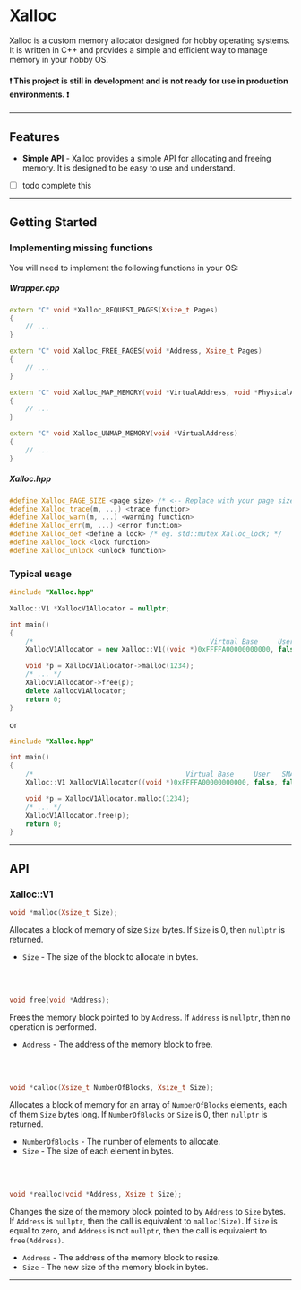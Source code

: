 # Xalloc

Xalloc is a custom memory allocator designed for hobby operating systems. It is written in C++ and provides a simple and efficient way to manage memory in your hobby OS.

#### ❗ This project is still in development and is not ready for use in production environments. ❗

---

## Features

- **Simple API** - Xalloc provides a simple API for allocating and freeing memory. It is designed to be easy to use and understand.

- [ ] todo complete this

---

## Getting Started

### Implementing missing functions

You will need to implement the following functions in your OS:

##### Wrapper.cpp
```cpp
extern "C" void *Xalloc_REQUEST_PAGES(Xsize_t Pages)
{
    // ...
}

extern "C" void Xalloc_FREE_PAGES(void *Address, Xsize_t Pages)
{
    // ...
}

extern "C" void Xalloc_MAP_MEMORY(void *VirtualAddress, void *PhysicalAddress, Xsize_t Flags)
{
    // ...
}

extern "C" void Xalloc_UNMAP_MEMORY(void *VirtualAddress)
{
    // ...
}
```

##### Xalloc.hpp
```cpp
#define Xalloc_PAGE_SIZE <page size> /* <-- Replace with your page size */
#define Xalloc_trace(m, ...) <trace function>
#define Xalloc_warn(m, ...) <warning function>
#define Xalloc_err(m, ...) <error function>
#define Xalloc_def <define a lock> /* eg. std::mutex Xalloc_lock; */
#define Xalloc_lock <lock function>
#define Xalloc_unlock <unlock function>
```

### Typical usage

```cpp
#include "Xalloc.hpp"

Xalloc::V1 *XallocV1Allocator = nullptr;

int main()
{
    /*                                            Virtual Base     User   SMAP */
    XallocV1Allocator = new Xalloc::V1((void *)0xFFFFA00000000000, false, false);

    void *p = XallocV1Allocator->malloc(1234);
    /* ... */
    XallocV1Allocator->free(p);
    delete XallocV1Allocator;
    return 0;
}
```

or

```cpp
#include "Xalloc.hpp"

int main()
{
    /*                                      Virtual Base     User   SMAP */
    Xalloc::V1 XallocV1Allocator((void *)0xFFFFA00000000000, false, false);

    void *p = XallocV1Allocator.malloc(1234);
    /* ... */
    XallocV1Allocator.free(p);
    return 0;
}
```

---

## API

### Xalloc::V1

```cpp
void *malloc(Xsize_t Size);
```
Allocates a block of memory of size `Size` bytes.
If `Size` is 0, then `nullptr` is returned.
- `Size` - The size of the block to allocate in bytes.

<br><br>

```cpp
void free(void *Address);
```
Frees the memory block pointed to by `Address`.
If `Address` is `nullptr`, then no operation is performed.
- `Address` - The address of the memory block to free.

<br><br>

```cpp
void *calloc(Xsize_t NumberOfBlocks, Xsize_t Size);
```
Allocates a block of memory for an array of `NumberOfBlocks` elements, each of them `Size` bytes long.
If `NumberOfBlocks` or `Size` is 0, then `nullptr` is returned.
- `NumberOfBlocks` - The number of elements to allocate.
- `Size` - The size of each element in bytes.

<br><br>

```cpp
void *realloc(void *Address, Xsize_t Size);
```
Changes the size of the memory block pointed to by `Address` to `Size` bytes.
If `Address` is `nullptr`, then the call is equivalent to `malloc(Size)`.
If `Size` is equal to zero, and `Address` is not `nullptr`, then the call is equivalent to `free(Address)`.
- `Address` - The address of the memory block to resize.
- `Size` - The new size of the memory block in bytes.

---

